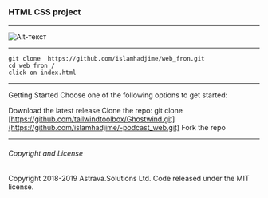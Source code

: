 
### HTML CSS project



---
![Alt-текст](https://github.com/islamhadjime/-podcast_web/img/screen.jpg "SCREEN")


---
```
git clone  https://github.com/islamhadjime/web_fron.git
cd web_fron /
click on index.html
```

---
Getting Started
Choose one of the following options to get started:

Download the latest release
Clone the repo: git clone [https://github.com/tailwindtoolbox/Ghostwind.git](https://github.com/islamhadjime/-podcast_web.git)
Fork the repo

---
###### Copyright and License
Copyright 2018-2019 Astrava.Solutions Ltd. Code released under the MIT license.
